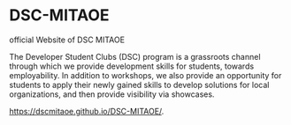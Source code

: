 # DSC-MITAOE
official Website of DSC MITAOE

The Developer Student Clubs (DSC) program is a grassroots channel through which we provide development skills for students, towards employability. ​In addition to workshops, we also provide an opportunity for students to apply their newly gained skills to develop solutions for local organizations, and then provide visibility via showcases.


https://dscmitaoe.github.io/DSC-MITAOE/.
